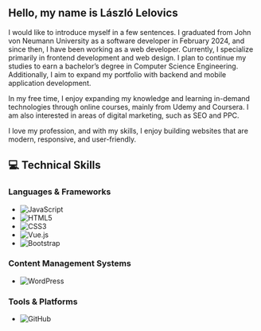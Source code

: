 ## Hello, my name is László Lelovics

I would like to introduce myself in a few sentences. I graduated from John von Neumann University as a software developer in February 2024, and since then, I have been working as a web developer. Currently, I specialize primarily in frontend development and web design. I plan to continue my studies to earn a bachelor’s degree in Computer Science Engineering. Additionally, I aim to expand my portfolio with backend and mobile application development.

In my free time, I enjoy expanding my knowledge and learning in-demand technologies through online courses, mainly from Udemy and Coursera. I am also interested in areas of digital marketing, such as SEO and PPC.

I love my profession, and with my skills, I enjoy building websites that are modern, responsive, and user-friendly.


## 💻 Technical Skills

### Languages & Frameworks
- ![JavaScript](https://img.shields.io/badge/-JavaScript-F7DF1E?style=flat&logo=javascript&logoColor=black)
- ![HTML5](https://img.shields.io/badge/-HTML5-E34F26?style=flat&logo=html5&logoColor=white)
- ![CSS3](https://img.shields.io/badge/-CSS3-1572B6?style=flat&logo=css3&logoColor=white)
- ![Vue.js](https://img.shields.io/badge/-Vue.js-4FC08D?style=flat&logo=vue-dot-js&logoColor=white)
- ![Bootstrap](https://img.shields.io/badge/-Bootstrap-7952B3?style=flat&logo=bootstrap&logoColor=white)

### Content Management Systems
- ![WordPress](https://img.shields.io/badge/-WordPress-21759B?style=flat&logo=wordpress&logoColor=white)

### Tools & Platforms
- ![GitHub](https://img.shields.io/badge/-GitHub-181717?style=flat&logo=github&logoColor=white)
